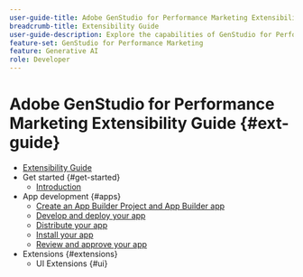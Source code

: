 ```yaml
---
user-guide-title: Adobe GenStudio for Performance Marketing Extensibility Guide
breadcrumb-title: Extensibility Guide
user-guide-description: Explore the capabilities of GenStudio for Performance Marketing and build extensible applications with the GenStudio UI SDK.
feature-set: GenStudio for Performance Marketing
feature: Generative AI
role: Developer
---
```


# Adobe GenStudio for Performance Marketing Extensibility Guide {#ext-guide}

+ [Extensibility Guide](home.md)
+ Get started {#get-started}
  + [Introduction](intro.md)
+ App development {#apps}
  + [Create an App Builder Project and App Builder app](create.md)
  + [Develop and deploy your app](develop-deploy.md)
  + [Distribute your app](distribute.md)
  + [Install your app](install.md)
  + [Review and approve your app](review.md)
+ Extensions {#extensions}
  + UI Extensions {#ui}
